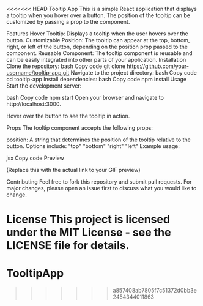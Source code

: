 <<<<<<< HEAD
Tooltip App
This is a simple React application that displays a tooltip when you hover over a button. The position of the tooltip can be customized by passing a prop to the component.

Features
Hover Tooltip: Displays a tooltip when the user hovers over the button.
Customizable Position: The tooltip can appear at the top, bottom, right, or left of the button, depending on the position prop passed to the component.
Reusable Component: The tooltip component is reusable and can be easily integrated into other parts of your application.
Installation
Clone the repository:
bash
Copy code
git clone https://github.com/your-username/tooltip-app.git
Navigate to the project directory:
bash
Copy code
cd tooltip-app
Install dependencies:
bash
Copy code
npm install
Usage
Start the development server:

bash
Copy code
npm start
Open your browser and navigate to http://localhost:3000.

Hover over the button to see the tooltip in action.

Props
The tooltip component accepts the following props:

position: A string that determines the position of the tooltip relative to the button. Options include:
"top"
"bottom"
"right"
"left"
Example usage:

jsx
Copy code
<TooltipButton position="top" />
Preview

(Replace this with the actual link to your GIF preview)

Contributing
Feel free to fork this repository and submit pull requests. For major changes, please open an issue first to discuss what you would like to change.

License
This project is licensed under the MIT License - see the LICENSE file for details.
=======
# TooltipApp
>>>>>>> a857408ab7805f7c51372d0bb3e2454344011863
